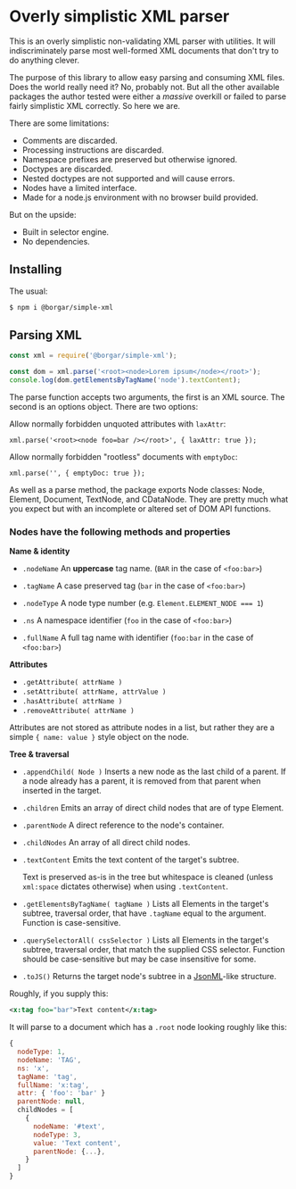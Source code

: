 # Overly simplistic XML parser

This is an overly simplistic non-validating XML parser with utilities. It will indiscriminately parse most well-formed XML documents that don't try to do anything clever.

The purpose of this library to allow easy parsing and consuming XML files. Does the world really need it? No, probably not. But all the other available packages the author tested were either a *massive* overkill or failed to parse fairly simplistic XML correctly. So here we are.

There are some limitations:

- Comments are discarded.
- Processing instructions are discarded.
- Namespace prefixes are preserved but otherwise ignored.
- Doctypes are discarded.
- Nested doctypes are not supported and will cause errors.
- Nodes have a limited interface.
- Made for a node.js environment with no browser build provided.

But on the upside:

- Built in selector engine.
- No dependencies.


## Installing

The usual:

```bash
$ npm i @borgar/simple-xml
```

## Parsing XML

```js
const xml = require('@borgar/simple-xml');

const dom = xml.parse('<root><node>Lorem ipsum</node></root>');
console.log(dom.getElementsByTagName('node').textContent);
```

The parse function accepts two arguments, the first is an XML source. The second is an options object. There are two options:

Allow normally forbidden unquoted attributes with `laxAttr`:

```
xml.parse('<root><node foo=bar /></root>', { laxAttr: true });
```

Allow normally forbidden "rootless" documents with `emptyDoc`:
```
xml.parse('', { emptyDoc: true });
```

As well as a parse method, the package exports Node classes: Node, Element, Document, TextNode, and CDataNode. They are pretty much what you expect but with an incomplete or altered set of DOM API functions.

### Nodes have the following methods and properties

**Name & identity**

* `.nodeName`
  An __uppercase__ tag name. (`BAR` in the case of `<foo:bar>`)

* `.tagName`
  A case preserved tag (`bar` in the case of `<foo:bar>`)

* `.nodeType`
  A node type number (e.g. `Element.ELEMENT_NODE === 1`)

* `.ns`
  A namespace identifier (`foo` in the case of `<foo:bar>`)

* `.fullName`
  A full tag name with identifier (`foo:bar` in the case of `<foo:bar>`)

**Attributes**

* `.getAttribute( attrName )`
* `.setAttribute( attrName, attrValue )`
* `.hasAttribute( attrName )`
* `.removeAttribute( attrName )`

Attributes are not stored as attribute nodes in a list, but rather they are a simple `{ name: value }` style object on the node.

**Tree & traversal**

* `.appendChild( Node )`
  Inserts a new node as the last child of a parent. If a node already has a parent, it is removed from that parent when inserted in the target.

* `.children`
  Emits an array of direct child nodes that are of type Element.

* `.parentNode`
  A direct reference to the node's container.

* `.childNodes`
  An array of all direct child nodes.

* `.textContent`
  Emits the text content of the target's subtree.

  Text is preserved as-is in the tree but whitespace is cleaned (unless `xml:space` dictates otherwise) when using `.textContent`.

* `.getElementsByTagName( tagName )`
  Lists all Elements in the target's subtree, traversal order, that have `.tagName` equal to the argument. Function is case-sensitive.

* `.querySelectorAll( cssSelector )`
  Lists all Elements in the target's subtree, traversal order, that match the supplied CSS selector. Function should be case-sensitive but may be case insensitive for some.

* `.toJS()`
  Returns the target node's subtree in a [JsonML](https://en.wikipedia.org/wiki/JsonML)-like structure.

Roughly, if you supply this:

```xml
<x:tag foo="bar">Text content</x:tag>
```

It will parse to a document which has a `.root` node looking roughly like this:

```js
{
  nodeType: 1,
  nodeName: 'TAG',
  ns: 'x',
  tagName: 'tag',
  fullName: 'x:tag',
  attr: { 'foo': 'bar' }
  parentNode: null,
  childNodes = [
    {
      nodeName: '#text',
      nodeType: 3,
      value: 'Text content',
      parentNode: {...},
    }
  ]
}
```

